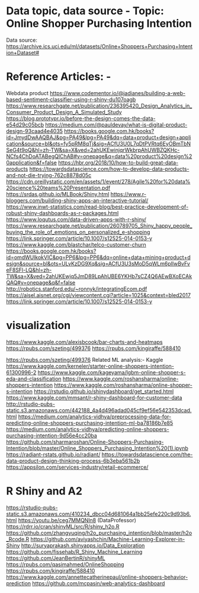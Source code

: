 # Data topic, data source - Topic: Online Shopper Purchasing Intention 
Data source:  https://archive.ics.uci.edu/ml/datasets/Online+Shoppers+Purchasing+Intention+Dataset#


# Reference Articles: -
Webdata product 
https://www.codementor.io/@jadianes/building-a-web-based-sentiment-classifier-using-r-shiny-du107oagb
https://www.researchgate.net/publication/236395420_Design_Analytics_in_Consumer_Product_Design_A_Simulated_Study
https://blog.prototypr.io/before-the-design-comes-the-data-e54d29c05bcb
https://medium.com/@pauldevay/what-is-digital-product-design-93caad4e4035
https://books.google.com.hk/books?id=JmydDwAAQBAJ&pg=PA49&lpg=PA49&dq=data+product+design+application&source=bl&ots=fy5pRM8qTj&sig=ACfU3U0L7qDtPVRtq6EyOBmTbNSeG4t9oQ&hl=zh-TW&sa=X&ved=2ahUKEwinjqrWkbrpAhUWBZQKHc-NCfs4ChDoATABegQIChAB#v=onepage&q=data%20product%20design%20application&f=false
https://hbr.org/2018/10/how-to-build-great-data-products
https://towardsdatascience.com/how-to-develop-data-products-and-not-die-trying-762c8878d05c
https://cdn.oreillystatic.com/en/assets/1/event/278/Agile%20for%20data%20science%20teams%20Presentation.pdf
https://srdas.github.io/MLBook/Shiny.html
https://www.r-bloggers.com/building-shiny-apps-an-interactive-tutorial/
https://www.inwt-statistics.com/read-blog/best-practice-development-of-robust-shiny-dashboards-as-r-packages.html
https://www.loqutus.com/data-driven-apps-with-r-shiny/
https://www.researchgate.net/publication/260789705_Shiny_happy_people_buying_the_role_of_emotions_on_personalized_e-shopping
https://link.springer.com/article/10.1007/s12525-014-0153-y
https://www.kaggle.com/blastchar/telco-customer-churn
https://books.google.com.hk/books?id=omdWUlkokVIC&pg=PP6&lpg=PP6&dq=online+data+mining+product+design&source=bl&ots=ULvKzDG9Xq&sig=ACfU3U3sMoD5qWLm6pIlwBvFveF8SFl-LQ&hl=zh-TW&sa=X&ved=2ahUKEwjq5JmD89LpAhUBE6YKHb7sCZ4Q6AEwBXoECAkQAQ#v=onepage&q&f=false
http://robotics.stanford.edu/~ronnyk/integratingEcom.pdf
https://aisel.aisnet.org/cgi/viewcontent.cgi?article=1025&context=bled2017
https://link.springer.com/article/10.1007/s12525-014-0153-y


# visualization 
https://www.kaggle.com/alexisbcook/bar-charts-and-heatmaps
https://rpubs.com/szeting/499376
https://rpubs.com/kingiraffe/588410

https://rpubs.com/szeting/499376
Related ML analysis:-
Kaggle https://www.kaggle.com/kerneler/starter-online-shoppers-intention-61300996-2
https://www.kaggle.com/kageyama/lgbm-online-shopper-s-eda-and-classification
https://www.kaggle.com/roshansharma/online-shoppers-intention
https://www.kaggle.com/roshansharma/online-shopper-s-intention
https://rstudio.github.io/shinydashboard/get_started.html
https://www.kaggle.com/mmsant/r-shiny-dashboard-for-customer-data
http://rstudio-pubs-static.s3.amazonaws.com/442188_4a4d496adad045cf9ef56e542353dcad.html
https://medium.com/analytics-vidhya/preprocessing-data-for-predicting-online-shoppers-purchasing-intention-ml-ba78186b7e85
https://medium.com/analytics-vidhya/predicting-online-shoppers-purchasing-intention-9d56e4cc20ba
https://github.com/sharmaroshan/Online-Shoppers-Purchasing-Intention/blob/master/Online_Shoppers_Purchasing_Intention%20(1).ipynb
https://radiant-rstats.github.io/radiant/
https://towardsdatascience.com/the-data-product-design-thinking-process-6b3eba561b2b
https://appsilon.com/services-industry/retail-ecommerce/

# R Shiny and A2
https://rstudio-pubs-static.s3.amazonaws.com/410234_dbcc04d681064a1bb25efe220c9d93b6.html
https://youtu.be/ceg7MMQNln8 (DataProfessor)
https://rdrr.io/cran/shinyML/src/R/shiny_h2o.R
https://github.com/zhangyuqing/h2o_purchasing_intention/blob/master/h2o_Rcode.R
https://github.com/aviyashchin/Machine-Learning-Explorer-in-Shiny
http://suryaprakash.shinyapps.io/Data_Exploration
https://github.com/fissehab/R_Shiny_Machine_Learning
https://github.com/JeanBertinR/shinyML
https://rpubs.com/qasimahmed/OnlineShopping
https://rpubs.com/kingiraffe/588410
https://www.kaggle.com/annettecatherinepaul/online-shoppers-behavior-prediction
https://github.com/mcpasin/web-analytics-dashboard




